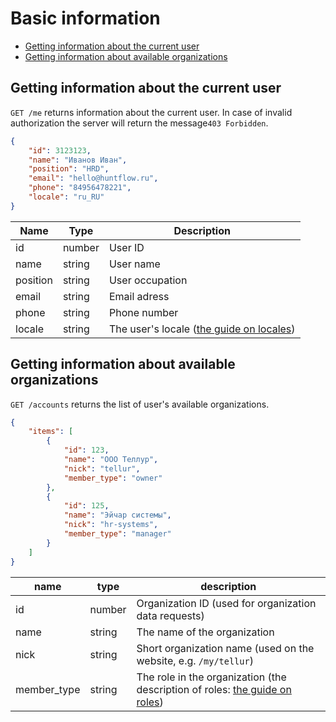 # Basic information

* [Getting information about the current user](#me)
* [Getting information about available organizations](#organizations)

<a name="me"></a>
## Getting information about the current user

`GET /me` returns information about the current user. In case of invalid authorization the server will return the message`403 Forbidden`.

```json
{
    "id": 3123123,
    "name": "Иванов Иван",
    "position": "HRD",
    "email": "hello@huntflow.ru",
    "phone": "84956478221",
    "locale": "ru_RU"
}
```


 Name | Type | Description
 --- | --- | ---
 id | number | User ID
 name | string | User name
 position | string | User occupation
 email | string | Email adress
 phone | string | Phone number
 locale | string | The user's locale ([the guide on locales](dicts.md#locale))


<a name="organizations"></a>
## Getting information about available organizations

`GET /accounts` returns the list of user's available organizations.

```json
{
    "items": [
        {
            "id": 123,
            "name": "ООО Теллур",
            "nick": "tellur",
            "member_type": "owner"
        },
        {
            "id": 125,
            "name": "Эйчар системы",
            "nick": "hr-systems",
            "member_type": "manager"
        }
    ]
}
```


name | type | description
 --- | --- | ---
 id | number | Organization ID (used for organization data requests)
 name | string | The name of the organization
 nick | string | Short organization name (used on the website, e.g. `/my/tellur`)
 member_type | string | The role in the organization (the description of roles: [the guide on roles](dicts.md#member_type))
